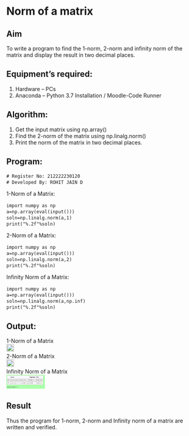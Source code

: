# Norm of a matrix
## Aim
To write a program to find the 1-norm, 2-norm and infinity norm of the matrix and display the result in two decimal places.
## Equipment’s required:
1.	Hardware – PCs
2.	Anaconda – Python 3.7 Installation / Moodle-Code Runner
## Algorithm:
1. Get the input matrix using np.array()   
2. Find the 2-norm of the matrix using np.linalg.norm()
3. Print the norm of the matrix in two decimal places.
## Program:
```
# Register No: 212222230120
# Developed By: ROHIT JAIN D
```
1-Norm of a Matrix:  
```
import numpy as np
a=np.array(eval(input()))
soln=np.linalg.norm(a,1)
print("%.2f"%soln)
```  
2-Norm of a Matrix:
```
import numpy as np
a=np.array(eval(input()))
soln=np.linalg.norm(a,2)
print("%.2f"%soln)
```  
Infinity Norm of a Matrix:
```
import numpy as np
a=np.array(eval(input()))
soln=np.linalg.norm(a,np.inf)
print("%.2f"%soln)
```
## Output:
1-Norm of a Matrix  
<img width=20% height=10% src="./Norm-of-a-matrix/images/output1.png">  
2-Norm of a Matrix  
<img width=20% height=10% src="./Norm-of-a-matrix/images/output2.png">  
Infinity Norm of a Matrix  
<img width=20% height=10% src="./images/output3.png">
## Result
Thus the program for 1-norm, 2-norm and Infinity norm of a matrix are written and verified.
